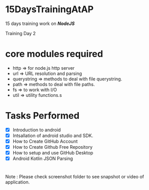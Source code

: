 # 15DaysTrainingAtAP
15 days training work on ***_NodeJS_***


Training Day 2

# core modules required
- http => for node.js http server
- url => URL resolution and parsing
- querystring =>  methods to deal with file querystring.
- path => methods to deal with file paths.
- fs => to work with I/O
- util => utility functions.s

# Tasks Performed
- [x] Introduction to android <br/>
- [x] Intsallation of android studio and SDK. <br/>
- [x] How to Create GitHub Account <br/>
- [x] How to Create Github Free Repository <br/>
- [x] How to setup and use GitHub Desktop <br/>
- [x] Android Kotlin JSON Parsing <br/>

#
Note : Please check screenshot folder to see snapshot or video of application.
